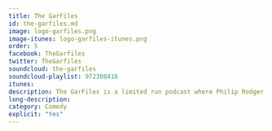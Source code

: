 ```yaml
---
title: The GarFiles
id: the-garfiles.md
image: logo-garfiles.png
image-itunes: logo-garfiles-itunes.png
order: 5
facebook: TheGarfiles
twitter: TheGarfiles
soundcloud: the-garfiles
soundcloud-playlist: 972308416
itunes: 
description: The GarFiles is a limited run podcast where Philip Rodger (Garfield expert) &amp; John McInnes (Garfield novice) review 1 year of Garfield comics per episode.
long-description: 
category: Comedy
explicit: "Yes"
---
```

